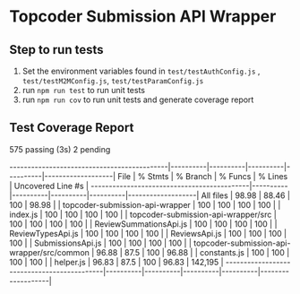 # Topcoder Submission API Wrapper

## Step to run tests

1. Set the environment variables found in `test/testAuthConfig.js` , `test/testM2MConfig.js`, `test/testParamConfig.js`
2. run `npm run test` to run unit tests
3. run `npm run cov` to run unit tests and generate coverage report

## Test Coverage Report

  575 passing (3s)
  2 pending

--------------------------------------------|----------|----------|----------|----------|-------------------|
File                                        |  % Stmts | % Branch |  % Funcs |  % Lines | Uncovered Line #s |
--------------------------------------------|----------|----------|----------|----------|-------------------|
All files                                   |    98.98 |    88.46 |      100 |    98.98 |                   |
 topcoder-submission-api-wrapper            |      100 |      100 |      100 |      100 |                   |
  index.js                                  |      100 |      100 |      100 |      100 |                   |
 topcoder-submission-api-wrapper/src        |      100 |      100 |      100 |      100 |                   |
  ReviewSummationsApi.js                    |      100 |      100 |      100 |      100 |                   |
  ReviewTypesApi.js                         |      100 |      100 |      100 |      100 |                   |
  ReviewsApi.js                             |      100 |      100 |      100 |      100 |                   |
  SubmissionsApi.js                         |      100 |      100 |      100 |      100 |                   |
 topcoder-submission-api-wrapper/src/common |    96.88 |     87.5 |      100 |    96.88 |                   |
  constants.js                              |      100 |      100 |      100 |      100 |                   |
  helper.js                                 |    96.83 |     87.5 |      100 |    96.83 |           142,195 |
--------------------------------------------|----------|----------|----------|----------|-------------------|
